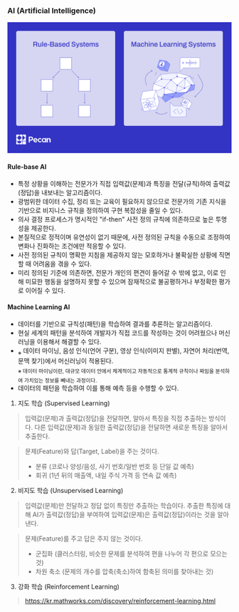 ### AI (Artificial Intelligence)  
<img src="./a_intro/images/intro.png" width="800px">  

#### Rule-base AI
- 특정 상황을 이해하는 전문가가 직접 입력값(문제)과 특징을 전달(규칙)하여 출력값(정답)을 내보내는 알고리즘이다.
- 광범위한 데이터 수집, 정리 또는 교육이 필요하지 않으므로 전문가의 기존 지식을 기반으로 비지니스 규칙을 정의하여 구현 복잡성을 줄일 수 있다.
- 의사 결정 프로세스가 명시적인 "if-then" 사전 정의 규칙에 의존하므로 높은 투명성을 제공한다.
- 본질적으로 정적이며 유연성이 없기 때문에, 사전 정의된 규칙을 수동으로 조정하여 변화나 진화하는 조건에만 적응할 수 있다.
- 사전 정의된 규칙이 명확한 지침을 제공하지 않는 모호하거나 불확실한 상황에 직면할 때 어려움을 겪을 수 있다.
- 미리 정의된 기준에 의존하면, 전문가 개인의 편견이 들어갈 수 밖에 없고, 이로 인해 미묘한 행동을 설명하지 못할 수 있으며 잠재적으로 불공평하거나 부정확한 평가로 이어질 수 있다.

#### Machine Learning AI
- 데이터를 기반으로 규칙성(패턴)을 학습하여 결과를 추론하는 알고리즘이다.
- 현실 세계의 패턴을 분석하여 개발자가 직접 코드를 작성하는 것이 어려웠으나 머신러닝을 이용해서 해결할 수 있다.
- <sub>※</sub> 데이터 마이닝, 음성 인식(언어 구분), 영상 인식(이미지 판별), 자연어 처리(번역, 문맥 찾기)에서 머신러닝이 적용된다.  
<sub>※ 데이터 마이닝이란, 대규모 데이터 안에서 체계적이고 자동적으로 통계적 규칙이나 짜임을 분석하여 가치있는 정보를 빼내는 과정이다.</sub>
- 데이터의 패턴을 학습하여 이를 통해 예측 등을 수행할 수 있다.  

1. 지도 학습 (Supervised Learning)  
   
> 입력값(문제)과 출력값(정답)을 전달하면, 알아서 특징을 직접 추출하는 방식이다.
> 다른 입력값(문제)과 동일한 출력값(정답)을 전달하면 새로운 특징을 알아서 추출한다.

> 문제(Feature)와 답(Target, Label)을 주는 것이다.
> - 분류 (코로나 양성/음성, 사기 번호/일반 번호 등 단일 값 예측)
> - 회귀 (1년 뒤의 매출액, 내일 주식 가격 등 연속 값 예측)
  
2. 비지도 학습 (Unsupervised Learning)
   
> 입력값(문제)만 전달하고 정답 없이 특징만 추출하는 학습이다.
> 추출한 특징에 대해 AI가 출력값(정답)을 부여하여 입력값(문제)은 출력값(정답)이라는 것을 알아낸다.

> 문제(Feature)를 주고 답은 주지 않는 것이다.
> - 군집화 (클러스터링, 비슷한 문제를 분석하여 편을 나누어 각 편으로 모으는 것)
> - 차원 축소 (문제의 개수를 압축(축소)하여 함축된 의미를 찾아내는 것)

3. 강화 학습 (Reinforcement Learning)  

> https://kr.mathworks.com/discovery/reinforcement-learning.html
